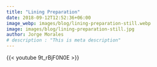 ```yaml
---
title: "Lining Preparation"
date: 2018-09-12T12:52:36+06:00
image_webp: images/blog/lining-preparation-still.webp
image: images/blog/lining-preparation-still.jpg
author: Jorge Morales
# description : "This is meta description"
---
```


{{< youtube 9t_rBjF0N0E >}}
